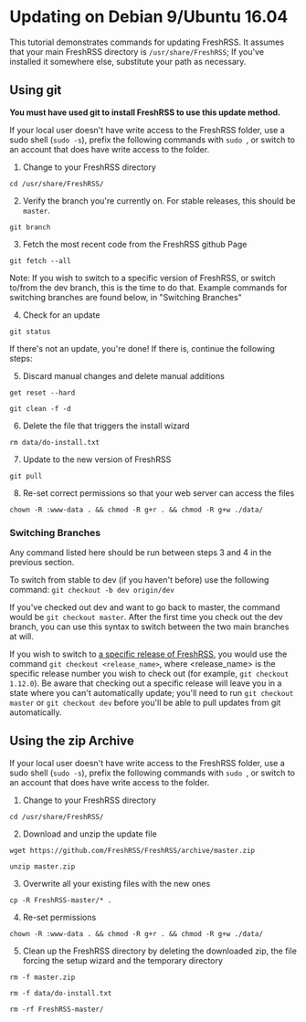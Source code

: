 # Updating on Debian 9/Ubuntu 16.04

This tutorial demonstrates commands for updating FreshRSS. It assumes that
your main FreshRSS directory is `/usr/share/FreshRSS`; If you've installed
it somewhere else, substitute your path as necessary.

## Using git

**You must have used git to install FreshRSS to use this update method.**

If your local user doesn't have write access to the FreshRSS folder, use a
sudo shell (`sudo -s`), prefix the following commands with `sudo `, or
switch to an account that does have write access to the folder.

1. Change to your FreshRSS directory
```
cd /usr/share/FreshRSS/

```


2. Verify the branch you're currently on. For stable releases, this should
   be `master`.
```
git branch

```



3. Fetch the most recent code from the FreshRSS github Page
```
git fetch --all

```


Note: If you wish to switch to a specific version of FreshRSS, or switch
to/from the dev branch, this is the time to do that. Example commands for
switching branches are found below, in "Switching Branches"

4. Check for an update
```
git status

```


If there's not an update, you're done! If there is, continue the following
steps:

5. Discard manual changes and delete manual additions
```
get reset --hard

git clean -f -d

```


6. Delete the file that triggers the install wizard
```
rm data/do-install.txt

```


7. Update to the new version of FreshRSS
```
git pull

```


8. Re-set correct permissions so that your web server can access the files
```
chown -R :www-data . && chmod -R g+r . && chmod -R g+w ./data/

```


### Switching Branches

Any command listed here should be run between steps 3 and 4 in the previous
section.

To switch from stable to dev (if you haven't before) use the following
command: `git checkout -b dev origin/dev`

If you've checked out dev and want to go back to master, the command would
be `git checkout master`. After the first time you check out the dev branch,
you can use this syntax to switch between the two main branches at will.

If you wish to switch to [a specific release of FreshRSS](https://github.com/FreshRSS/FreshRSS/releases), you would use the command `git checkout <release_name>`, where <release_name> is the specific release number you wish to check out (for example, `git checkout 1.12.0`). Be aware that checking out a specific release will leave you in a state where you can't automatically update; you'll need to run `git checkout master` or `git checkout dev` before you'll be able to pull updates from git automatically.

## Using the zip Archive

If your local user doesn't have write access to the FreshRSS folder, use a
sudo shell (`sudo -s`), prefix the following commands with `sudo `, or
switch to an account that does have write access to the folder.

1. Change to your FreshRSS directory
```
cd /usr/share/FreshRSS/

```


2. Download and unzip the update file
```
wget https://github.com/FreshRSS/FreshRSS/archive/master.zip

unzip master.zip

```


3. Overwrite all your existing files with the new ones
```
cp -R FreshRSS-master/* .

```


4. Re-set permissions
```
chown -R :www-data . && chmod -R g+r . && chmod -R g+w ./data/

```


5. Clean up the FreshRSS directory by deleting the downloaded zip, the file
   forcing the setup wizard and the temporary directory
```
rm -f master.zip

rm -f data/do-install.txt

rm -rf FreshRSS-master/

```

